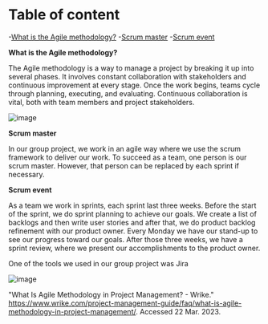 












# Table of content


-[What is the Agile methodology?](#What-is-the-Agile-methodology-?)
-[Scrum master](#scrum-master)
-[Scrum event](scrum-event)

























**What is the Agile methodology?**

The Agile methodology is a way to manage a project by breaking it up into several phases. It involves constant collaboration with stakeholders and continuous improvement at every stage. Once the work begins, teams cycle through planning, executing, and evaluating. Continuous collaboration is vital, both with team members and project stakeholders.

![image](https://github.com/SoleilUmwiza92/PortfolioS3/assets/124836754/1c99461d-a6ad-45aa-ada7-f5ee6a82b9d6)





**Scrum master**

In our group project, we work in an agile way where we use the scrum framework to deliver our work. To succeed as a team, one person is our scrum master. However, that person can be replaced by each sprint if necessary.

**Scrum event**

As a team we work in sprints, each sprint last three weeks. Before the start of the sprint, we do sprint planning to achieve our goals. We create a list of backlogs and then write user stories and after that, we do product backlog refinement with our product owner. Every Monday we have our stand-up to see our progress toward our goals. After those three weeks, we have a sprint review, where we present our accomplishments to the product owner.

One of the tools we used in our group project was Jira

![image](https://github.com/SoleilUmwiza92/PortfolioS3/assets/124836754/ae6f255d-c865-456c-bb7c-8b77b287e2ae)



 "What Is Agile Methodology in Project Management? - Wrike." https://www.wrike.com/project-management-guide/faq/what-is-agile-methodology-in-project-management/. Accessed 22 Mar. 2023.

